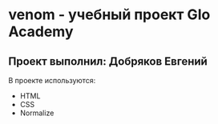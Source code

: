 # venom - учебный проект Glo Academy
## Проект выполнил: Добряков Евгений

В проекте используются:
- HTML
- CSS
- Normalize
